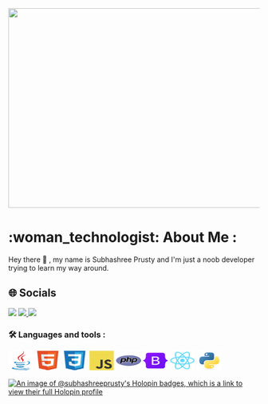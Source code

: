 
<div id="header" align="center">
  <img src="https://www.wallpaperflare.com/static/134/144/1/text-simple-background-black-hello-wallpaper.jpg" height="400px" width="800px">
</div>
<div>
<h1>:woman_technologist: About Me :</h1>
  <p>Hey there 👋 , my name is Subhashree Prusty and I'm just a noob developer trying to learn my way around.</p>
</div>
<div id="badges">
  <h2>🌐 Socials</h2>
  <a href="https://www.linkedin.com/in/subhaprusty/">
  <img src="https://img.shields.io/badge/LINKEDIN-blue?logo=linkedin"></a>
  <a href="https://web.telegram.org/a/">
    <img src="https://img.shields.io/badge/Telegram-%2326A5E4?logo=telegram">
  </a>
  <a href="https://discord.com/channels/@me">
    <img src="https://img.shields.io/badge/DISCORD-grey?logo=discord">
  </a>
</div>
<div>
  <h3>🛠️ Languages and tools :</h3>
  <img src="https://github.com/devicons/devicon/blob/master/icons/java/java-original.svg" height="40px" width="50px">
  <img src="https://github.com/devicons/devicon/blob/master/icons/html5/html5-original.svg" height="40px" width="50px">
  <img src="https://github.com/devicons/devicon/blob/master/icons/css3/css3-original.svg" height="40px" width="50px">
  <img src="https://github.com/devicons/devicon/blob/master/icons/javascript/javascript-original.svg" height="40px" width="50px">
  <img src="https://github.com/devicons/devicon/blob/master/icons/php/php-original.svg" height="40px" width="50px">
  <img src="https://github.com/devicons/devicon/blob/master/icons/bootstrap/bootstrap-original.svg" height="40px" width="50px">
  <img src="https://github.com/devicons/devicon/blob/master/icons/react/react-original.svg" height="40px" width="50px">
  <img src="https://github.com/devicons/devicon/blob/master/icons/python/python-original.svg" height="40px" width="50px">
</div>

[![An image of @subhashreeprusty's Holopin badges, which is a link to view their full Holopin profile](https://holopin.me/subhashreeprusty)](https://holopin.io/@subhashreeprusty)
<!--
**SubhashreePrusty/SubhashreePrusty** is a ✨ _special_ ✨ repository because its `README.md` (this file) appears on your GitHub profile.

Here are some ideas to get you started:

- 🔭 I’m currently working on ...
- 🌱 I’m currently learning ...
- 👯 I’m looking to collaborate on ...
- 🤔 I’m looking for help with ...
- 💬 Ask me about ...
- 📫 How to reach me: ...
- 😄 Pronouns: ...
- ⚡ Fun fact: ...
-->
